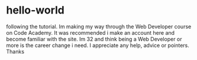 # hello-world
following the tutorial.
Im making my way through the Web Developer course on Code Academy. It was recommended i make an account here and become familiar with the site. Im 32 and think being a Web Developer or more is the career change i need. I appreciate any help, advice or pointers. Thanks
